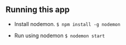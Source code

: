 ## Running this app
- Install nodemon. 
`$ npm install -g nodemon`

- Run using nodemon
`$ nodemon start`